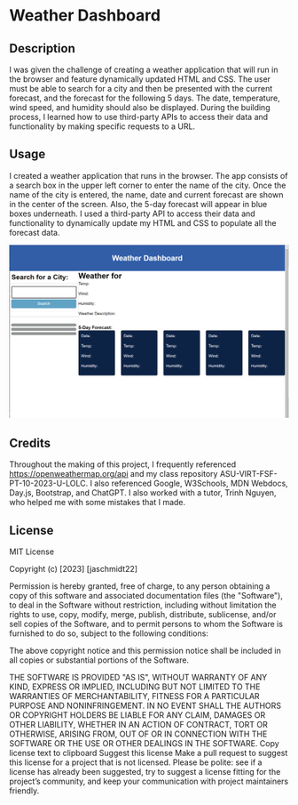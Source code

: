 # Weather Dashboard

## Description

I was given the challenge of creating a weather application that will run in the browser and feature dynamically updated HTML and CSS. The user must be able to search for a city and then be presented with the current forecast, and the forecast for the following 5 days. The date, temperature, wind speed, and humidity should also be displayed. During the building process, I learned how to use third-party APIs to access their data and functionality by making specific requests to a URL.

## Usage

I created a weather application that runs in the browser. The app consists of a search box in the upper left corner to enter the name of the city. Once the name of the city is entered, the name, date and current forecast are shown in the center of the screen. Also, the 5-day forecast will appear in blue boxes underneath. I used a third-party API to access their data and functionality to dynamically update my HTML and CSS to populate all the forecast data.

![Alt text](assets/image.png)

## Credits

Throughout the making of this project, I frequently referenced https://openweathermap.org/api and my class repository ASU-VIRT-FSF-PT-10-2023-U-LOLC. I also referenced Google, W3Schools, MDN Webdocs, Day.js, Bootstrap, and ChatGPT. I also worked with a tutor, Trinh Nguyen, who helped me with some mistakes that I made.

## License

MIT License

Copyright (c) [2023] [jaschmidt22]

Permission is hereby granted, free of charge, to any person obtaining a copy of this software and associated documentation files (the "Software"), to deal in the Software without restriction, including without limitation the rights to use, copy, modify, merge, publish, distribute, sublicense, and/or sell copies of the Software, and to permit persons to whom the Software is furnished to do so, subject to the following conditions:

The above copyright notice and this permission notice shall be included in all copies or substantial portions of the Software.

THE SOFTWARE IS PROVIDED "AS IS", WITHOUT WARRANTY OF ANY KIND, EXPRESS OR IMPLIED, INCLUDING BUT NOT LIMITED TO THE WARRANTIES OF MERCHANTABILITY, FITNESS FOR A PARTICULAR PURPOSE AND NONINFRINGEMENT. IN NO EVENT SHALL THE AUTHORS OR COPYRIGHT HOLDERS BE LIABLE FOR ANY CLAIM, DAMAGES OR OTHER LIABILITY, WHETHER IN AN ACTION OF CONTRACT, TORT OR OTHERWISE, ARISING FROM, OUT OF OR IN CONNECTION WITH THE SOFTWARE OR THE USE OR OTHER DEALINGS IN THE SOFTWARE. Copy license text to clipboard Suggest this license Make a pull request to suggest this license for a project that is not licensed. Please be polite: see if a license has already been suggested, try to suggest a license fitting for the project’s community, and keep your communication with project maintainers friendly.
